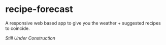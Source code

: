# recipe-forecast
A responsive web based app to give you the weather + suggested recipes to coincide.

*Still Under Construction*
